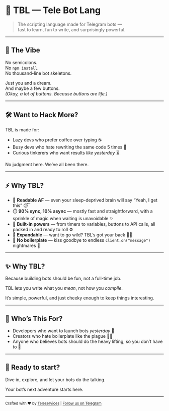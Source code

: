 # 🤖 TBL — Tele Bot Lang

> The scripting language made for Telegram bots —  
> fast to learn, fun to write, and surprisingly powerful.

---

## 🚀 The Vibe

No semicolons.  
No `npm install`.  
No thousand-line bot skeletons.

Just you and a dream.  
And maybe a few buttons.  
_(Okay, a lot of buttons. Because buttons are life.)_

---

## 🛠️ Want to Hack More?

TBL is made for:

- Lazy devs who prefer coffee over typing ☕  
- Busy devs who hate rewriting the same code 5 times 🔄  
- Curious tinkerers who want results *like yesterday* ⏳

No judgment here. We’ve all been there.

---

## ⚡ Why TBL?

- 🧠 **Readable AF** — even your sleep-deprived brain will say “Yeah, I get this” 😴  
- ⏱️ **90% sync, 10% async** — mostly fast and straightforward, with a sprinkle of magic when waiting is unavoidable ✨  
- 🔧 **Built-in powers** — from timers to variables, buttons to API calls, all packed in and ready to roll ⚙️  
- 🧩 **Expandable** — want to go wild? TBL’s got your back 🦸‍♂️  
- 🚫 **No boilerplate** — kiss goodbye to endless `client.on("message")` nightmares 👋

---

## ✨ Why TBL?

Because building bots should be fun, not a full-time job.

TBL lets you write what you *mean*, not how you *compile*.

It’s simple, powerful, and just cheeky enough to keep things interesting.

---

## 🎯 Who’s This For?

- Developers who want to launch bots *yesterday* 🚀  
- Creators who hate boilerplate like the plague 🧟‍♂️  
- Anyone who believes bots should do the heavy lifting, so you don’t have to 💪

---

## 🚀 Ready to start?

Dive in, explore, and let your bots do the talking.

Your bot’s next adventure starts here.

---

<small>Crafted with ❤️ by [Teleservices](https://teleservices.io) | [Follow us on Telegram](https://t.me/tele_streambot)</small>
